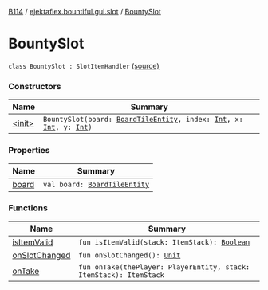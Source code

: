 [B114](../../index.md) / [ejektaflex.bountiful.gui.slot](../index.md) / [BountySlot](./index.md)

# BountySlot

`class BountySlot : SlotItemHandler` [(source)](https://github.com/ejektaflex/Bountiful/tree/develop/src/main/kotlin/ejektaflex/bountiful/gui/slot/BountySlot.kt#L13)

### Constructors

| Name | Summary |
|---|---|
| [&lt;init&gt;](-init-.md) | `BountySlot(board: `[`BoardTileEntity`](../../ejektaflex.bountiful.block/-board-tile-entity/index.md)`, index: `[`Int`](https://kotlinlang.org/api/latest/jvm/stdlib/kotlin/-int/index.html)`, x: `[`Int`](https://kotlinlang.org/api/latest/jvm/stdlib/kotlin/-int/index.html)`, y: `[`Int`](https://kotlinlang.org/api/latest/jvm/stdlib/kotlin/-int/index.html)`)` |

### Properties

| Name | Summary |
|---|---|
| [board](board.md) | `val board: `[`BoardTileEntity`](../../ejektaflex.bountiful.block/-board-tile-entity/index.md) |

### Functions

| Name | Summary |
|---|---|
| [isItemValid](is-item-valid.md) | `fun isItemValid(stack: ItemStack): `[`Boolean`](https://kotlinlang.org/api/latest/jvm/stdlib/kotlin/-boolean/index.html) |
| [onSlotChanged](on-slot-changed.md) | `fun onSlotChanged(): `[`Unit`](https://kotlinlang.org/api/latest/jvm/stdlib/kotlin/-unit/index.html) |
| [onTake](on-take.md) | `fun onTake(thePlayer: PlayerEntity, stack: ItemStack): ItemStack` |

